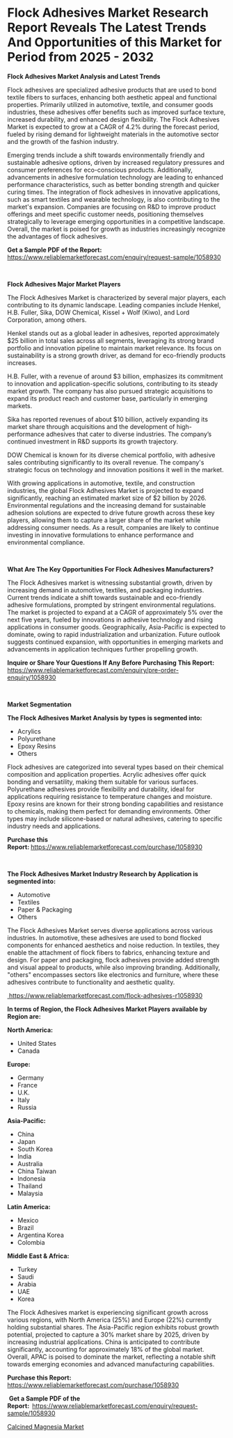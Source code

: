 <p><h1>Flock Adhesives Market Research Report Reveals The Latest Trends And Opportunities of this Market for Period from 2025 - 2032</h1></p><p><strong>Flock Adhesives Market Analysis and Latest Trends</strong></p>
<p><p>Flock adhesives are specialized adhesive products that are used to bond textile fibers to surfaces, enhancing both aesthetic appeal and functional properties. Primarily utilized in automotive, textile, and consumer goods industries, these adhesives offer benefits such as improved surface texture, increased durability, and enhanced design flexibility. The Flock Adhesives Market is expected to grow at a CAGR of 4.2% during the forecast period, fueled by rising demand for lightweight materials in the automotive sector and the growth of the fashion industry.</p><p>Emerging trends include a shift towards environmentally friendly and sustainable adhesive options, driven by increased regulatory pressures and consumer preferences for eco-conscious products. Additionally, advancements in adhesive formulation technology are leading to enhanced performance characteristics, such as better bonding strength and quicker curing times. The integration of flock adhesives in innovative applications, such as smart textiles and wearable technology, is also contributing to the market's expansion. Companies are focusing on R&D to improve product offerings and meet specific customer needs, positioning themselves strategically to leverage emerging opportunities in a competitive landscape. Overall, the market is poised for growth as industries increasingly recognize the advantages of flock adhesives.</p></p>
<p><strong>Get a Sample PDF of the Report:&nbsp;</strong> <a href="https://www.reliablemarketforecast.com/enquiry/request-sample/1058930?utm_campaign=3203&utm_medium=2&utm_source=Github&utm_content=ia&utm_term=02042025&utm_id=flock-adhesives">https://www.reliablemarketforecast.com/enquiry/request-sample/1058930</a></p>
<p>&nbsp;</p>
<p><strong>Flock Adhesives Major Market Players</strong></p>
<p><p>The Flock Adhesives Market is characterized by several major players, each contributing to its dynamic landscape. Leading companies include Henkel, H.B. Fuller, Sika, DOW Chemical, Kissel + Wolf (Kiwo), and Lord Corporation, among others. </p><p>Henkel stands out as a global leader in adhesives, reported approximately $25 billion in total sales across all segments, leveraging its strong brand portfolio and innovation pipeline to maintain market relevance. Its focus on sustainability is a strong growth driver, as demand for eco-friendly products increases.</p><p>H.B. Fuller, with a revenue of around $3 billion, emphasizes its commitment to innovation and application-specific solutions, contributing to its steady market growth. The company has also pursued strategic acquisitions to expand its product reach and customer base, particularly in emerging markets.</p><p>Sika has reported revenues of about $10 billion, actively expanding its market share through acquisitions and the development of high-performance adhesives that cater to diverse industries. The company’s continued investment in R&D supports its growth trajectory.</p><p>DOW Chemical is known for its diverse chemical portfolio, with adhesive sales contributing significantly to its overall revenue. The company's strategic focus on technology and innovation positions it well in the market.</p><p>With growing applications in automotive, textile, and construction industries, the global Flock Adhesives Market is projected to expand significantly, reaching an estimated market size of $2 billion by 2026. Environmental regulations and the increasing demand for sustainable adhesion solutions are expected to drive future growth across these key players, allowing them to capture a larger share of the market while addressing consumer needs. As a result, companies are likely to continue investing in innovative formulations to enhance performance and environmental compliance.</p></p>
<p>&nbsp;</p>
<p><strong>What Are The Key Opportunities For Flock Adhesives Manufacturers?</strong></p>
<p><p>The Flock Adhesives market is witnessing substantial growth, driven by increasing demand in automotive, textiles, and packaging industries. Current trends indicate a shift towards sustainable and eco-friendly adhesive formulations, prompted by stringent environmental regulations. The market is projected to expand at a CAGR of approximately 5% over the next five years, fueled by innovations in adhesive technology and rising applications in consumer goods. Geographically, Asia-Pacific is expected to dominate, owing to rapid industrialization and urbanization. Future outlook suggests continued expansion, with opportunities in emerging markets and advancements in application techniques further propelling growth.</p></p>
<p><strong>Inquire or Share Your Questions If Any Before Purchasing This Report:</strong> <a href="https://www.reliablemarketforecast.com/enquiry/pre-order-enquiry/1058930?utm_campaign=3203&utm_medium=2&utm_source=Github&utm_content=ia&utm_term=02042025&utm_id=flock-adhesives">https://www.reliablemarketforecast.com/enquiry/pre-order-enquiry/1058930</a></p>
<p>&nbsp;</p>
<p><strong>Market Segmentation</strong></p>
<p><strong>The Flock Adhesives Market Analysis by types is segmented into:</strong></p>
<p><ul><li>Acrylics</li><li>Polyurethane</li><li>Epoxy Resins</li><li>Others</li></ul></p>
<p><p>Flock adhesives are categorized into several types based on their chemical composition and application properties. Acrylic adhesives offer quick bonding and versatility, making them suitable for various surfaces. Polyurethane adhesives provide flexibility and durability, ideal for applications requiring resistance to temperature changes and moisture. Epoxy resins are known for their strong bonding capabilities and resistance to chemicals, making them perfect for demanding environments. Other types may include silicone-based or natural adhesives, catering to specific industry needs and applications.</p></p>
<p><strong>Purchase this Report:&nbsp;</strong><a href="https://www.reliablemarketforecast.com/purchase/1058930?utm_campaign=3203&utm_medium=2&utm_source=Github&utm_content=ia&utm_term=02042025&utm_id=flock-adhesives">https://www.reliablemarketforecast.com/purchase/1058930</a></p>
<p>&nbsp;</p>
<p><strong>The Flock Adhesives Market Industry Research by Application is segmented into:</strong></p>
<p><ul><li>Automotive</li><li>Textiles</li><li>Paper & Packaging</li><li>Others</li></ul></p>
<p><p>The Flock Adhesives Market serves diverse applications across various industries. In automotive, these adhesives are used to bond flocked components for enhanced aesthetics and noise reduction. In textiles, they enable the attachment of flock fibers to fabrics, enhancing texture and design. For paper and packaging, flock adhesives provide added strength and visual appeal to products, while also improving branding. Additionally, "others" encompasses sectors like electronics and furniture, where these adhesives contribute to functionality and aesthetic quality.</p></p>
<p><a href="https://www.reliablemarketforecast.com/flock-adhesives-r1058930?utm_campaign=3203&utm_medium=2&utm_source=Github&utm_content=ia&utm_term=02042025&utm_id=flock-adhesives">&nbsp;https://www.reliablemarketforecast.com/flock-adhesives-r1058930</a></p>
<p><strong>In terms of Region, the Flock Adhesives Market Players available by Region are:</strong></p>
<p>
    <p> <strong> North America: </strong>
        <ul>
            <li>United States</li>
            <li>Canada</li>
        </ul>
        </p> 
    <p> <strong> Europe: </strong>
        <ul>
            <li>Germany</li>
            <li>France</li>
            <li>U.K.</li>
            <li>Italy</li>
            <li>Russia</li>
        </ul>
        </p> 
    <p> <strong> Asia-Pacific: </strong>
        <ul>
            <li>China</li>
            <li>Japan</li>
            <li>South Korea</li>
            <li>India</li>
            <li>Australia</li>
            <li>China Taiwan</li>
            <li>Indonesia</li>
            <li>Thailand</li>
            <li>Malaysia</li>
        </ul>
        </p> 
    <p> <strong> Latin America: </strong>
        <ul>
            <li>Mexico</li>
            <li>Brazil</li>
            <li>Argentina Korea</li>
            <li>Colombia</li>
        </ul>
        </p> 
    <p> <strong> Middle East & Africa: </strong>
        <ul>
            <li>Turkey</li>
            <li>Saudi</li>
            <li>Arabia</li>
            <li>UAE</li>
            <li>Korea</li>
        </ul>
    </p>
    </p>
<p><p>The Flock Adhesives market is experiencing significant growth across various regions, with North America (25%) and Europe (22%) currently holding substantial shares. The Asia-Pacific region exhibits robust growth potential, projected to capture a 30% market share by 2025, driven by increasing industrial applications. China is anticipated to contribute significantly, accounting for approximately 18% of the global market. Overall, APAC is poised to dominate the market, reflecting a notable shift towards emerging economies and advanced manufacturing capabilities.</p></p>
<p><strong>Purchase this Report: </strong><a href="https://www.reliablemarketforecast.com/purchase/1058930?utm_campaign=3203&utm_medium=2&utm_source=Github&utm_content=ia&utm_term=02042025&utm_id=flock-adhesives">https://www.reliablemarketforecast.com/purchase/1058930</a></p>
<p>&nbsp;<strong>Get a Sample PDF of the Report:&nbsp;&nbsp;</strong><a href="https://www.reliablemarketforecast.com/enquiry/request-sample/1058930?utm_campaign=3203&utm_medium=2&utm_source=Github&utm_content=ia&utm_term=02042025&utm_id=flock-adhesives">https://www.reliablemarketforecast.com/enquiry/request-sample/1058930</a></p>
<p><strong></strong></p>
<p><p><a href="https://github.com/dushornerfe/Market-Research-Report-List-1/blob/main/calcined-magnesia-market.md?utm_campaign=3203&utm_medium=2&utm_source=Github&utm_content=ia&utm_term=02042025&utm_id=flock-adhesives">Calcined Magnesia Market</a></p></p>